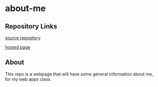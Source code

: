 # about-me

## Repository Links

[source repository](https://github.com/Echtniet/about-me)

[hosted page](https://echtniet.github.io/about-me/)

## About

This repo is a webpage that will have some general information about me, for my web apps class.
